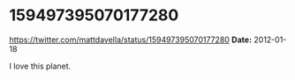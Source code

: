 # 159497395070177280
https://twitter.com/mattdavella/status/159497395070177280
**Date:** 2012-01-18

I love this planet.
